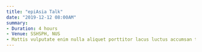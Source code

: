 ```yaml
---
title: "epiAsia Talk"
date: "2019-12-12 08:00AM"
summary: 
- Duration: 4 hours
- Venue: SSHSPH, NUS
- Mattis vulputate enim nulla aliquet porttitor lacus luctus accumsan tortor. Ipsum a arcu cursus vitae congue mauris. In hac habitasse platea dictumst quisque sagittis. Id aliquet risus feugiat in ante. Facilisi morbi tempus iaculis urna id volutpat lacus laoreet non. Ac tortor dignissim convallis aenean et tortor at risus viverra. Purus gravida quis blandit turpis cursus in hac habitasse. Bibendum est ultricies integer quis auctor elit. Libero volutpat sed cras ornare arcu. Hendrerit gravida rutrum quisque non. Elementum sagittis vitae et leo duis ut diam quam.
---
```

